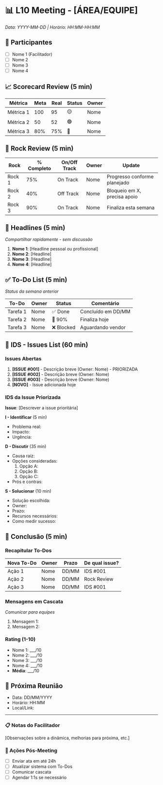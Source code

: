 # 📊 L10 Meeting - [ÁREA/EQUIPE]
*Data: YYYY-MM-DD | Horário: HH:MM-HH:MM*

## 👥 Participantes
- [ ] Nome 1 (Facilitador)
- [ ] Nome 2
- [ ] Nome 3
- [ ] Nome 4

## 📈 Scorecard Review (5 min)
| Métrica | Meta | Real | Status | Owner |
|---------|------|------|--------|-------|
| Métrica 1 | 100 | 95 | 🟡 | Nome |
| Métrica 2 | 50 | 52 | 🟢 | Nome |
| Métrica 3 | 80% | 75% | 🔴 | Nome |

## 🎯 Rock Review (5 min)
| Rock | % Completo | On/Off Track | Owner | Update |
|------|------------|--------------|-------|---------|
| Rock 1 | 75% | On Track | Nome | Progresso conforme planejado |
| Rock 2 | 40% | Off Track | Nome | Bloqueio em X, precisa apoio |
| Rock 3 | 90% | On Track | Nome | Finaliza esta semana |

## 📰 Headlines (5 min)
*Compartilhar rapidamente - sem discussão*
1. **Nome 1**: [Headline pessoal ou profissional]
2. **Nome 2**: [Headline]
3. **Nome 3**: [Headline]
4. **Nome 4**: [Headline]

## ✅ To-Do List (5 min)
*Status da semana anterior*

| To-Do | Owner | Status | Comentário |
|-------|-------|--------|------------|
| Tarefa 1 | Nome | ✅ Done | Concluído em DD/MM |
| Tarefa 2 | Nome | 🔄 90% | Finaliza hoje |
| Tarefa 3 | Nome | ❌ Blocked | Aguardando vendor |

## 🚨 IDS - Issues List (60 min)

### Issues Abertas
1. **[ISSUE #001]** - Descrição breve (Owner: Nome) - PRIORIZADA
2. **[ISSUE #002]** - Descrição breve (Owner: Nome)
3. **[ISSUE #003]** - Descrição breve (Owner: Nome)
4. **[NOVO]** - Issue adicionada hoje

### IDS da Issue Priorizada

**Issue**: [Descrever a issue prioritária]

**I - Identificar** (5 min)
- Problema real:
- Impacto:
- Urgência:

**D - Discutir** (35 min)
- Causa raiz:
- Opções consideradas:
  1. Opção A:
  2. Opção B:
  3. Opção C:
- Prós e contras:

**S - Solucionar** (10 min)
- Solução escolhida:
- Owner:
- Prazo:
- Recursos necessários:
- Como medir sucesso:

## 📝 Conclusão (5 min)

### Recapitular To-Dos
| Nova To-Do | Owner | Prazo | De qual issue? |
|------------|-------|-------|----------------|
| Ação 1 | Nome | DD/MM | IDS #001 |
| Ação 2 | Nome | DD/MM | Rock Review |
| Ação 3 | Nome | DD/MM | IDS #001 |

### Mensagens em Cascata
*Comunicar para equipes*
1. Mensagem 1:
2. Mensagem 2:

### Rating (1-10)
- Nome 1: ___/10
- Nome 2: ___/10  
- Nome 3: ___/10
- Nome 4: ___/10
- **Média**: ___/10

## 🎯 Próxima Reunião
- Data: DD/MM/YYYY
- Horário: HH:MM
- Local/Link: 

---

### 📋 Notas do Facilitador
[Observações sobre a dinâmica, melhorias para próxima, etc.]

### 🚀 Ações Pós-Meeting
- [ ] Enviar ata em até 24h
- [ ] Atualizar sistema com To-Dos
- [ ] Comunicar cascata
- [ ] Agendar 1:1s se necessário